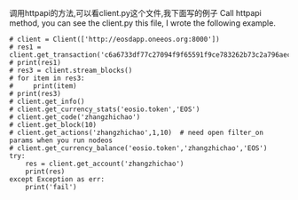调用httpapi的方法,可以看client.py这个文件,我下面写的例子
Call httpapi method, you can see the client.py this file, I wrote the following example.
```
# client = Client(['http://eosdapp.oneeos.org:8000'])
# res1 = client.get_transaction('c6a6733df77c27094f9f65591f9ce783262b73c2a796aec69ea20545e5dce0e8')
# print(res1)
# res3 = client.stream_blocks()
# for item in res3:
#     print(item)
# print(res3)
# client.get_info()
# client.get_currency_stats('eosio.token','EOS')
# client.get_code('zhangzhichao')
# client.get_block(10)
# client.get_actions('zhangzhichao',1,10)  # need open filter_on params when you run nodeos
# client.get_currency_balance('eosio.token','zhangzhichao','EOS')
try:
    res = client.get_account('zhangzhichao')
    print(res)
except Exception as err:
    print('fail')

```